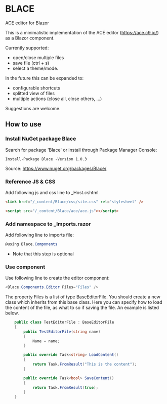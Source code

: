 # BLACE
ACE editor for Blazor

This is a minimalistic implementation of the ACE editor (https://ace.c9.io/) as a Blazor component. 

Currently supported: 
* open/close multiple files
* save file (ctrl + s)
* select a theme/mode.

In the future this can be expanded to: 
* configurable shortcuts
* splitted view of files
* multiple actions (close all, close others, ...)

Suggestions are welcome.

## How to use
### Install NuGet package Blace

Search for package 'Blace' or install through Package Manager Console:
```
Install-Package Blace -Version 1.0.3
```
Source: https://www.nuget.org/packages/Blace/

### Reference JS & CSS
Add following js and css line to _Host.cshtml.

```html
<link href="/_content/Blace/css/site.css" rel="stylesheet" />
```

```html
<script src="/_content/Blace/ace/ace.js"></script>
```

### Add namespace to _Imports.razor
Add following line to imports file:
```csharp
@using Blace.Components 
```
* Note that this step is optional

### Use component
Use following line to create the editor component:

```csharp
<Blace.Components.Editor Files="Files" />
```

The property Files is a list of type BaseEditorFile. You should create a new class which inherits from this base class.
Here you can specify how to load the content of the file, as what to so if saving the file. An example is listed below.

```csharp
    public class TestEditorFile : BaseEditorFile
    {
        public TestEditorFile(string name)
        {
            Name = name;
        }

        public override Task<string> LoadContent()
        {
            return Task.FromResult("This is the content");
        }

        public override Task<bool> SaveContent()
        {
            return Task.FromResult(true);
        }
    }
```
